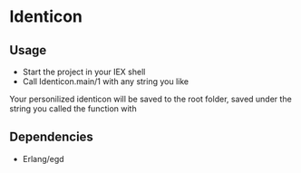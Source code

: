 # Identicon


## Usage

* Start the project in your IEX shell
* Call Identicon.main/1 with any string you like

Your personilized identicon will be saved to the root folder, saved under the string you called the function with

## Dependencies

* Erlang/egd


